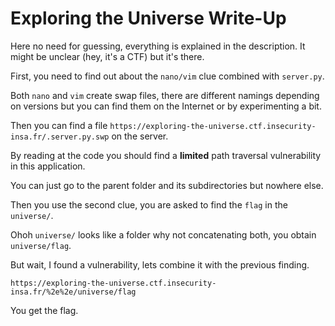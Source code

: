 # Exploring the Universe Write-Up

Here no need for guessing, everything is explained in the description. 
It might be unclear (hey, it's a CTF) but it's there.

First, you need to find out about the `nano/vim` clue combined with `server.py`. 

Both `nano` and `vim` create swap files, there are different namings depending on versions but you can find them on the Internet or by experimenting a bit.

Then you can find a file `https://exploring-the-universe.ctf.insecurity-insa.fr/.server.py.swp` on the server.

By reading at the code you should find a **limited** path traversal vulnerability in this application.

You can just go to the parent folder and its subdirectories but nowhere else.

Then you use the second clue, you are asked to find the `flag` in the `universe/`. 

Ohoh `universe/` looks like a folder why not concatenating both, you obtain `universe/flag`.

But wait, I found a vulnerability, lets combine it with the previous finding.

`https://exploring-the-universe.ctf.insecurity-insa.fr/%2e%2e/universe/flag`

You get the flag.
